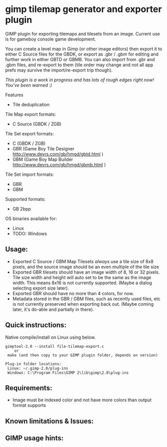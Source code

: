 gimp tilemap generator and exporter plugin
===========

GIMP plugin for exporting tilemaps and tilesets from an image. Current use is for gameboy console game development.

You can create a level map in Gimp (or other image editors) then export it to either C Source files for the GBDK, or export as .gbr / .gbm for editing and further work in either GBTD or GBMB. You can also import from .gbr and .gbm files, and re-export to them (tile order may change and not all app prefs may survive the import/re-export trip though).

*This plugin is a work in progress and has lots of rough edges right now! You've been warned :)*

Features
 * Tile deduplication

Tile Map export formats:
 * C Source (GBDK / ZGB)

Tile Set export formats:
 * C (GBDK / ZGB)
 * GBR (Game Boy Tile Designer http://www.devrs.com/gb/hmgd/gbtd.html )
 * GBM (Game Boy Map Builder http://www.devrs.com/gb/hmgd/gbmb.html )

Tile Set import formats:
 * GBR
 * GBM

Supported formats:
 * GB 2bpp

OS binaries available for:
 * Linux
 * TODO: Windows


## Usage:
 * Exported C Source / GBM Map Tilesets *always* use a tile size of 8x8 pixels, and the source image should be an even multiple of the tile size
 * Exported GBR tilesets should have an image width of 8, 16 or 32 pixels. Tile size width and height will auto set to be the same as the image width. This means 8x16 is not currently supported. (Maybe a dialog selecting export size later).
 * Exported GBR should have no more than 4 colors, for now.
 * Metadata stored in the GBR / GBM files, such as recently used files, etc is not currently preserved when exporting back out. (Maybe coming later, it's do-able and partially in there).


## Quick instructions:

Native compile/install on Linux using below.

```
gimptool-2.0 --install file-tilemap-export.c
    or
 make (and then copy to your GIMP plugin folder, depends on version)

Plug-in folder locations:
 Linux: ~/.gimp-2.8/plug-ins
 Windows: C:\Program Files\GIMP 2\lib\gimp\2.0\plug-ins

```

## Requirements:
* Image must be indexed color and not have more colors than output format supports

## Known limitations & Issues:

## GIMP usage hints:
